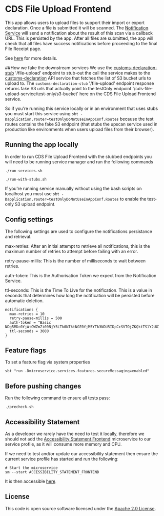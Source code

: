 
# CDS File Upload Frontend

This app allows users to upload files to support their import or export declaration. Once a file is submitted it will be scanned. 
The [Notification Service](https://github.com/hmrc/customs-notification) will send a notification about the result of this scan via a callback URL. This is persisted by the app. After all files are submitted, the app will check that all files have success notifications before proceeding to the final File Receipt page.

See [here](https://confluence.tools.tax.service.gov.uk/display/CD/Secure+File+Upload+UI+Service+-+Solution+Design) for more details.

##How we fake the downstream services
We use the [customs-declaration-stub](https://github.com/hmrc/customs-declarations-stub) '/file-upload' endpoint to stub-out the call the service makes to the [customs-declaration](https://github.com/hmrc/customs-declarations) API service that fetches the
list of S3 bucket urls to upload to. The `customs-declaration-stub` '/file-upload' endpoint response returns fake S3 urls that actually point to the testOnly
endpoint '/cds-file-upload-service/test-only/s3-bucket' here on the CDS File Upload Frontend service.

So if you're running this service locally or in an environment that uses stubs you must start this service using `sbt -Dapplication.router=testOnlyDoNotUseInAppConf.Routes` because
the test routes contains the fake S3 endpoint (that stubs the upscan service used in production like environments when users upload files from their browser).

## Running the app locally

In order to run CDS File Upload Frontend with the stubbed endpoints you will need to be running service manager and run the following commands

```
./run-services.sh

./run-with-stubs.sh
```

If you're running service manually without using the bash scripts on localhost you must use `sbt -Dapplication.router=testOnlyDoNotUseInAppConf.Routes` to
enable the test-only S3 upload endpoint.

## Config settings

The following settings are used to configure the notifications persistance and retrieval.

max-retries: After an initial attempt to retrieve all notifications, this is the maximum number of retries to attempt before failing with an error.

retry-pause-millis: This is the number of milliseconds to wait between retries.

auth-token: This is the Authorisation Token we expect from the Notification Service.

ttl-seconds: This is the Time To Live for the notification.  This is a value in seconds that determines how long the notification will be persisted before automatic deletion.
```
notifications {
  max-retries = 10
  retry-pause-millis = 500
  auth-token = "Basic NDg5MDc0YjAtOWZmZi00NjY5LTk0NTktNGE0YjM5YTk3NDU5IDpCcSVTOjZKQktTS1Y2UGI"
  ttl-seconds = 3600
}
```

## Feature flags
To set a feature flag via system properties

`sbt "run -Dmicroservice.services.features.secureMessaging=enabled"`

## Before pushing changes

Run the following command to ensure all tests pass:

```
./precheck.sh
```

## Accessibility Statement

As a developer we rarely have the need to test it locally, therefore we should not add the 
[Accessibility Statement Frontend](https://github.com/hmrc/accessibility-statement-frontend) microservice to our service
profile, as it will consume more memory and CPU.

If we need to test and/or update our accessibility statement then ensure the current service profile has started and 
run the following:

```
# Start the microservice
sm --start ACCESSIBILITY_STATEMENT_FRONTEND
```

It is then accessible [here](http://localhost:12346/accessibility-statement/cds-file-upload). 

## License

This code is open source software licensed under the [Apache 2.0 License]("http://www.apache.org/licenses/LICENSE-2.0.html").
